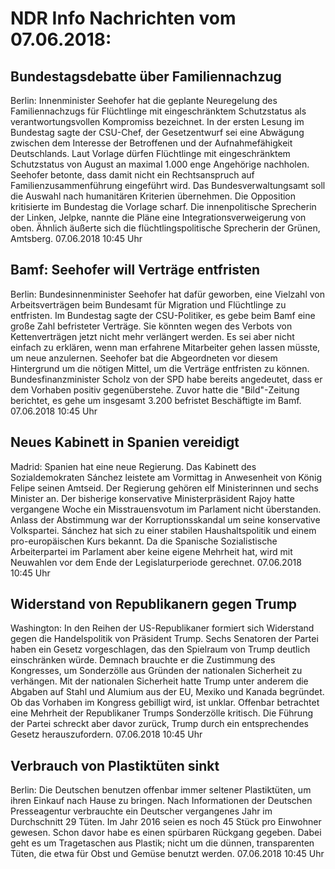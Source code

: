 # NDR Info Nachrichten vom 07.06.2018:


## Bundestagsdebatte über Familiennachzug
Berlin: Innenminister Seehofer hat die geplante Neuregelung des Familiennachzugs für Flüchtlinge mit eingeschränktem Schutzstatus als verantwortungsvollen Kompromiss bezeichnet. In der ersten Lesung im Bundestag sagte der CSU-Chef, der Gesetzentwurf sei eine Abwägung zwischen dem Interesse der Betroffenen und der Aufnahmefähigkeit Deutschlands. Laut Vorlage dürfen Flüchtlinge mit eingeschränktem Schutzstatus von August an maximal 1.000 enge Angehörige nachholen. Seehofer betonte, dass damit nicht ein Rechtsanspruch auf Familienzusammenführung eingeführt wird. Das Bundesverwaltungsamt soll die Auswahl nach humanitären Kriterien übernehmen. Die Opposition kritisierte im Bundestag die Vorlage scharf. Die innenpolitische Sprecherin der Linken, Jelpke, nannte die Pläne eine Integrationsverweigerung von oben. Ähnlich äußerte sich die flüchtlingspolitische Sprecherin der Grünen, Amtsberg. 07.06.2018 10:45 Uhr 

## Bamf: Seehofer will Verträge entfristen
Berlin:	Bundesinnenminister Seehofer hat dafür geworben, eine Vielzahl von Arbeitsverträgen beim Bundesamt für Migration und Flüchtlinge zu entfristen. Im Bundestag sagte der CSU-Politiker, es gebe beim Bamf eine große Zahl befristeter Verträge. Sie könnten wegen des Verbots von Kettenverträgen jetzt nicht mehr verlängert werden. Es sei aber nicht einfach zu erklären, wenn man erfahrene Mitarbeiter gehen lassen müsste, um neue anzulernen. Seehofer bat die Abgeordneten vor diesem Hintergrund um die nötigen Mittel, um die Verträge entfristen zu können. Bundesfinanzminister Scholz von der SPD habe bereits angedeutet, dass er dem Vorhaben positiv gegenüberstehe. Zuvor hatte die "Bild"-Zeitung berichtet, es gehe um insgesamt 3.200 befristet Beschäftigte im Bamf. 07.06.2018 10:45 Uhr 

## Neues Kabinett in Spanien vereidigt
Madrid:	Spanien hat eine neue Regierung. Das Kabinett des Sozialdemokraten Sánchez leistete am Vormittag in Anwesenheit von König Felipe seinen Amtseid. Der Regierung gehören elf Ministerinnen und sechs Minister an. Der bisherige konservative Ministerpräsident Rajoy hatte vergangene Woche ein Misstrauensvotum im Parlament nicht überstanden. Anlass der Abstimmung war der Korruptionsskandal um seine konservative Volkspartei. Sánchez hat sich zu einer stabilen Haushaltspolitik und einem pro-europäischen Kurs bekannt. Da die Spanische Sozialistische Arbeiterpartei im Parlament aber keine eigene Mehrheit hat, wird mit Neuwahlen vor dem Ende der Legislaturperiode gerechnet. 07.06.2018 10:45 Uhr 

## Widerstand von Republikanern gegen Trump
Washington: In den Reihen der US-Republikaner formiert sich Widerstand gegen die Handelspolitik von Präsident Trump. Sechs Senatoren der Partei haben ein Gesetz vorgeschlagen, das den Spielraum von Trump deutlich einschränken würde. Demnach brauchte er die Zustimmung des Kongresses, um Sonderzölle aus Gründen der nationalen Sicherheit zu verhängen. Mit der nationalen Sicherheit hatte Trump unter anderem die Abgaben auf Stahl und Alumium aus der EU, Mexiko und Kanada begründet. Ob das Vorhaben im Kongress gebilligt wird, ist unklar. Offenbar betrachtet eine Mehrheit der Republikaner Trumps Sonderzölle kritisch. Die Führung der Partei schreckt aber davor zurück, Trump durch ein entsprechendes Gesetz herauszufordern. 07.06.2018 10:45 Uhr 

## Verbrauch von Plastiktüten sinkt
Berlin: Die Deutschen benutzen offenbar immer seltener Plastiktüten, um ihren Einkauf nach Hause zu bringen. Nach Informationen der Deutschen Presseagentur verbrauchte ein Deutscher vergangenes Jahr im Durchschnitt 29 Tüten. Im Jahr 2016 seien es noch 45 Stück pro Einwohner gewesen. Schon davor habe es einen spürbaren Rückgang gegeben. Dabei geht es um Tragetaschen aus Plastik; nicht um die dünnen, transparenten Tüten, die etwa für Obst und Gemüse benutzt werden. 07.06.2018 10:45 Uhr 
